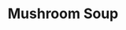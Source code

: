 ---
title: Mushroom Soup
category: Main
ingredients:
- name: diced mushrooms
  amount: 400 g
- name: red lentils
  amount: 200 g
- name: onion
  amount: '1'
- name: mixed herbs
  amount: some
- name: stock
  amount: 1500 ml
- name: coconut milk
  amount: 400ml
- name: garlic cloves
  amount: '4'
cookware:
- name: pressure cooker
- name: mixing bowl
- name: soup blender
steps:
- description: Dice the garlic cloves and onion.
- description: Put the pressure cooker on browning mode and cook the onion and garlic
    until they're soft.
- description: Add the diced mushrooms, red lentils, coconut milk, stock and mixed
    herbs to the pot and pressure cook for 10 minutes.
- description: Pour out into a mixing bowl and leave until it cools a little.
- description: Use a soup blender to blend into a smooth soup.
---